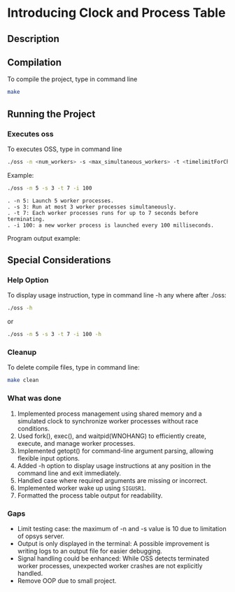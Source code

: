 # **Introducing Clock and Process Table**

## **Description**

## **Compilation**

To compile the project, type in command line

```sh
make
```

## **Running the Project**

### Executes oss

To executes OSS, type in command line

```sh
./oss -n <num_workers> -s <max_simultaneous_workers> -t <timelimitForChildren> -i <intervalInMsToLaunchChildren>
```

Example:

```sh
./oss -n 5 -s 3 -t 7 -i 100
```

```plaintext
. -n 5: Launch 5 worker processes.
. -s 3: Run at most 3 worker processes simultaneously.
. -t 7: Each worker processes runs for up to 7 seconds before terminating.
. -i 100: a new worker process is launched every 100 milliseconds.
```

Program output example:

## **Special Considerations**

### Help Option

To display usage instruction, type in command line -h any where after ./oss:

```sh
./oss -h
```

or

```sh
./oss -n 5 -s 3 -t 7 -i 100 -h
```

### Cleanup

To delete compile files, type in command line:

```sh
make clean
```

### What was done

1. Implemented process management using shared memory and a simulated clock to synchronize worker processes without
race conditions.
2. Used fork(), exec(), and waitpid(WNOHANG) to efficiently create, execute, and manage worker processes.
3. Implemented getopt() for command-line argument parsing, allowing flexible input options.
4. Added -h option to display usage instructions at any position in the command line and exit immediately.
5. Handled case where required arguments are missing or incorrect.
6. Implemented worker wake up using `SIGUSR1`.
7. Formatted the process table output for readability.

### Gaps

- Limit testing case: the maximum of  -n and -s value is 10 due to limitation of opsys server.
- Output is only displayed in the terminal: A possible improvement is writing logs to an output file for easier debugging.
- Signal handling could be enhanced: While OSS detects terminated worker processes, unexpected worker crashes are not explicitly handled.
- Remove OOP due to small project.
